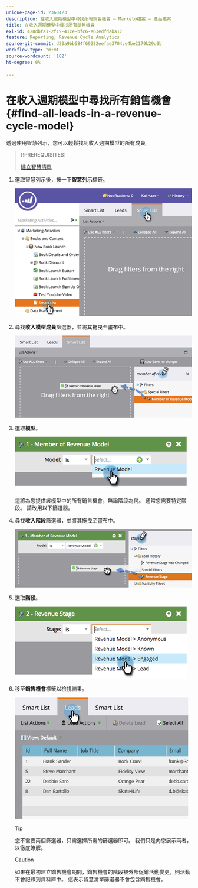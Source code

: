 ```yaml
---
unique-page-id: 2360423
description: 在收入週期模型中尋找所有銷售機會 — Marketo檔案 — 產品檔案
title: 在收入週期模型中尋找所有銷售機會
exl-id: 428dbfa1-2f19-41ce-bfc6-e63edfdaba17
feature: Reporting, Revenue Cycle Analytics
source-git-commit: d20a9bb584f69282eefae3704ce4be2179b29d0b
workflow-type: tm+mt
source-wordcount: '182'
ht-degree: 0%

---
```


# 在收入週期模型中尋找所有銷售機會 {#find-all-leads-in-a-revenue-cycle-model}

透過使用智慧列示，您可以輕鬆找到收入週期模型的所有成員。

>[!PREREQUISITES]
>
>[建立智慧清單](/help/marketo/product-docs/core-marketo-concepts/smart-lists-and-static-lists/creating-a-smart-list/create-a-smart-list.md)

1. 選取智慧列示後，按一下&#x200B;**智慧列示**&#x200B;標籤。

   ![](assets/image2015-4-29-14-3a6-3a36.png)

1. 尋找&#x200B;**收入模型成員**&#x200B;篩選器，並將其拖曳至畫布中。

   ![](assets/image2015-4-29-14-3a12-3a33.png)

1. 選取&#x200B;**模型**。

   ![](assets/image2015-5-13-18-3a2-3a23.png)

   這將為您提供該模型中的所有銷售機會，無論階段為何。 通常您需要特定階段。 請改用以下篩選器。

1. 尋找&#x200B;**收入階段**&#x200B;篩選器，並將其拖曳至畫布中。

   ![](assets/image2015-5-13-17-3a27-3a0.png)

1. 選取&#x200B;**階段**。

   ![](assets/image2015-5-13-17-3a31-3a9.png)

1. 移至&#x200B;**銷售機會**&#x200B;標籤以檢視結果。

   ![](assets/2.png)

   >[!TIP]
   >
   >您不需要兩個篩選器，只需選擇所需的篩選器即可。 我們只是向您展示兩者，以徹底瞭解。

   >[!CAUTION]
   >
   >如果在最初建立銷售機會期間，銷售機會的階段被外部促銷活動變更，則活動不會記錄到資料庫中。 這表示智慧清單篩選器不會包含銷售機會。
